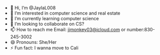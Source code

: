 - 👋 Hi, I’m @JaylaL008
- 👀 I’m interested in computer science and real estate
- 🌱 I’m currently learning computer science
- 💞️ I’m looking to collaborate on CS?
- 📫 How to reach me Email: jjmonkey03@icloud.com or number:830-245-3002
- 😄 Pronouns: She/Her
- ⚡ Fun fact: I wanna move to Cali

<!---
JaylaL008/JaylaL008 is a ✨ special ✨ repository because its `README.md` (this file) appears on your GitHub profile.
You can click the Preview link to take a look at your changes.
--->
